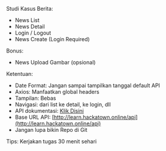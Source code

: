 Studi Kasus Berita:
- News List
- News Detail
- Login / Logout
- News Create (Login Required)

Bonus:
- News Upload Gambar (opsional)

Ketentuan:
- Date Format: Jangan sampai tampilkan tanggal default API
- Axios: Manfaatkan global headers
- Tampilan: Bebas
- Navigasi: dari list ke detail, ke login, dll
- API dokumentasi: [Klik Disini](https://documenter.getpostman.com/view/25431/SzKYPcJG)
- Base URL API: [http://learn.hackatown.online/api](http://learn.hackatown.online/api)
- Jangan lupa bikin Repo di Git

Tips:
Kerjakan tugas 30 menit sehari